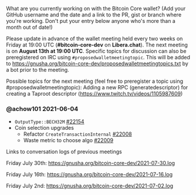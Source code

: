 What are you currently working on with the Bitcoin Core wallet? (Add your GitHub username and the date and a link to the PR, gist or branch where you're working. Don't put your entry below anyone who's more than a month out of date!)

Please update in advance of the wallet meeting held every two weeks on Friday at 19:00 UTC (**#bitcoin-core-dev** on **Libera.chat**). The next meeting is on **August 13th at 19:00 UTC**. Specific topics for discussion can also be preregistered on IRC using `#proposedwalletmeetingtopic`. This will be added to https://gnusha.org/bitcoin-core-dev/proposedwalletmeetingtopics.txt by a bot prior to the meeting.

Possible topics for the next meeting (feel free to preregister a topic using #proposedwalletmeetingtopic):
Adding a new RPC (generatedescriptor) for creating a Taproot descriptor (https://www.twitch.tv/videos/1105987609)

### @achow101 2021-06-04
* `OutputType::BECH32M` [#22154](https://github.com/bitcoin/bitcoin/pull/22154)
* Coin selection upgrades
  * Refactor `CreateTransactionInternal` [#22008](https://github.com/bitcoin/bitcoin/pull/22008)
  * Waste metric to choose algo [#22009](https://github.com/bitcoin/bitcoin/pull/22009)

Links to conversation logs of previous meetings

Friday July 30th: https://gnusha.org/bitcoin-core-dev/2021-07-30.log

Friday July 16th: https://gnusha.org/bitcoin-core-dev/2021-07-16.log

Friday July 2nd: https://gnusha.org/bitcoin-core-dev/2021-07-02.log


